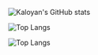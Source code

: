 ![Kaloyan's GitHub stats](https://github-readme-stats.vercel.app/api?username=KaloyanTsotsev&show_icons=true&theme=github_dark)

![Top Langs](https://github-readme-stats.vercel.app/api/top-langs/?username=KaloyanTsotsev&theme=github_dark)

![Top Langs](https://github-readme-stats.vercel.app/api/top-langs/?username=KaloyanTsotsev&theme=github_dark)
